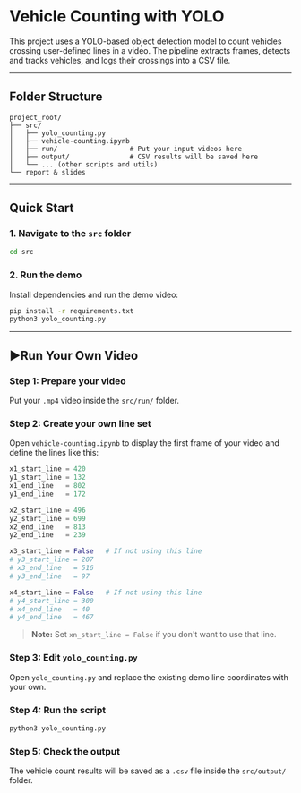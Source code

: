 # Vehicle Counting with YOLO

This project uses a YOLO-based object detection model to count vehicles crossing user-defined lines in a video. The pipeline extracts frames, detects and tracks vehicles, and logs their crossings into a CSV file.

---

## Folder Structure

```
project_root/
├── src/
│   ├── yolo_counting.py
│   ├── vehicle-counting.ipynb
│   ├── run/                  # Put your input videos here
│   ├── output/               # CSV results will be saved here
│   └── ... (other scripts and utils)
└── report & slides
```

---

## Quick Start

### 1. Navigate to the `src` folder
```bash
cd src
```

### 2. Run the demo
Install dependencies and run the demo video:
```bash
pip install -r requirements.txt
python3 yolo_counting.py
```

---

## ▶Run Your Own Video

### Step 1: Prepare your video
Put your `.mp4` video inside the `src/run/` folder.

### Step 2: Create your own line set
Open `vehicle-counting.ipynb` to display the first frame of your video and define the lines like this:

```python
x1_start_line = 420
y1_start_line = 132
x1_end_line   = 802
y1_end_line   = 172

x2_start_line = 496
y2_start_line = 699
x2_end_line   = 813
y2_end_line   = 239

x3_start_line = False   # If not using this line
# y3_start_line = 207
# x3_end_line   = 516
# y3_end_line   = 97

x4_start_line = False   # If not using this line
# y4_start_line = 300
# x4_end_line   = 40
# y4_end_line   = 467
```

> **Note:** Set `xn_start_line = False` if you don't want to use that line.

### Step 3: Edit `yolo_counting.py`
Open `yolo_counting.py` and replace the existing demo line coordinates with your own.

### Step 4: Run the script
```bash
python3 yolo_counting.py
```

### Step 5: Check the output
The vehicle count results will be saved as a `.csv` file inside the `src/output/` folder.
